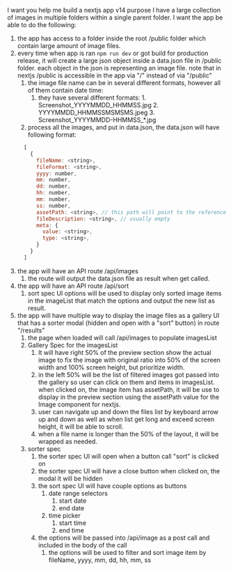 I want you help me build a nextjs app v14 purpose I have a large collection of images in multiple folders within a single parent folder. I want the app be able to do the following:

1. the app has access to a folder inside the root /public folder which contain large amount of image files.
2. every time when app is ran `npm run dev` or got build for production release, it will create a large json object inside a data.json file in /public folder. each object in the json is representing an image file. note that in nextjs /public is accessible in the app via "/" instead of via "/public"
   1. the image file name can be in several different formats, however all of them contain date time:
      1. they have several different formats:
               1. Screenshot_YYYYMMDD_HHMMSS.jpg
               2. YYYYMMDD_HHMMSSMSMSMS.jpeg
               3. Screenshot_YYYYMMDD-HHMMSS_*.jpg
   2. process all the images, and put in data.json, the data.json will have following format:
    ```js
      [
        {
          fileName: <string>,
          fileFormat: <string>,
          yyyy: number,
          mm: number,
          dd: number,
          hh: number,
          mm: number,
          ss: number,
          assetPath: <string>, // this path will point to the reference where the file is located in considering that all images will be included in /public folder in the project root folder. i.e. if an image named s_123.jpg is in /public/abc folder, the assetPath will be "/abc/s_123.jpg"
          fileDescription: <string>, // usually empty
          meta: {
            value: <string>,
            type: <string>,
          }
        }
      ]
    ```
3. the app will have an API route /api/images
   1. the route will output the data.json file as result when get called.
4. the app will have an API route /api/sort
   1.  sort spec UI options will be used to display only sorted image items in the imageList that match the options and output the new list as result.
5. the app will have multiple way to display the image files as a gallery UI that has a sorter modal (hidden and open with a "sort" button) in route "/results"
   1. the page when loaded will call /api/images to populate imagesList
   2. Gallery Spec for the imagesList
      1. It will have right 50% of the preview section show the actual image to fix the image with original ratio into 50% of the screen width and 100% screen height, but prioritize width.
      2. in the left 50% will be the list of filtered images got passed into the gallery so user can click on them and items in imagesList. when clicked on, the image item has assetPath, it will be use to display in the preview section using the assetPath value for the Image component for nextjs.
      3. user can navigate up and down the files list by keyboard arrow up and down as well as when list get long and exceed screen height, it will be able to scroll.
      4. when a file name is longer than the 50% of the layout, it will be wrapped as needed.
   3. sorter spec
      1. the sorter spec UI will open when a button call "sort" is clicked on
      2. the sorter spec UI will have a close button when clicked on, the modal it will be hidden
      3. the sort spec UI will have couple options as buttons
         1. date range selectors
            1. start date
            2. end date
         2. time picker
            1. start time
            2. end time
      4. the options will be passed into /api/image as a post call and included in the body of the call
         1. the options will be used to filter and sort image item by fileName, yyyy, mm, dd, hh, mm, ss